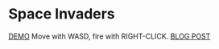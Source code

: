 # Space Invaders

[DEMO](https://errvald.github.io/Space-Invaders/) Move with WASD, fire with RIGHT-CLICK.
[BLOG POST](https://errvald.github.io/post/making-of-space-invaders-threejs/)
